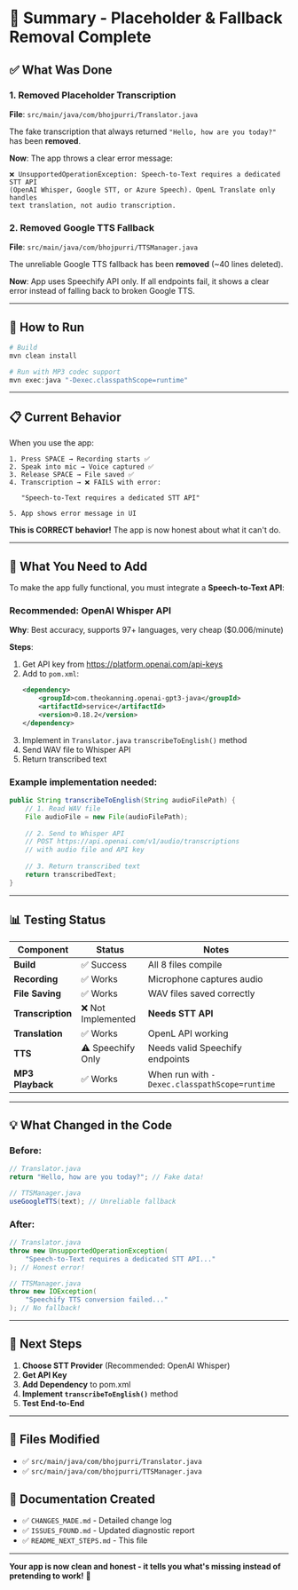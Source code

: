 # 🎯 Summary - Placeholder & Fallback Removal Complete

## ✅ What Was Done

### 1. Removed Placeholder Transcription
**File**: `src/main/java/com/bhojpurri/Translator.java`

The fake transcription that always returned `"Hello, how are you today?"` has been **removed**.

**Now**: The app throws a clear error message:
```
❌ UnsupportedOperationException: Speech-to-Text requires a dedicated STT API 
(OpenAI Whisper, Google STT, or Azure Speech). OpenL Translate only handles 
text translation, not audio transcription.
```

### 2. Removed Google TTS Fallback
**File**: `src/main/java/com/bhojpurri/TTSManager.java`

The unreliable Google TTS fallback has been **removed** (~40 lines deleted).

**Now**: App uses Speechify API only. If all endpoints fail, it shows a clear error instead of falling back to broken Google TTS.

---

## 🚀 How to Run

```powershell
# Build
mvn clean install

# Run with MP3 codec support
mvn exec:java "-Dexec.classpathScope=runtime"
```

---

## 📋 Current Behavior

When you use the app:

```
1. Press SPACE → Recording starts ✅
2. Speak into mic → Voice captured ✅  
3. Release SPACE → File saved ✅
4. Transcription → ❌ FAILS with error:
   
   "Speech-to-Text requires a dedicated STT API"
   
5. App shows error message in UI
```

**This is CORRECT behavior!** The app is now honest about what it can't do.

---

## 🔧 What You Need to Add

To make the app fully functional, you must integrate a **Speech-to-Text API**:

### Recommended: OpenAI Whisper API

**Why**: Best accuracy, supports 97+ languages, very cheap ($0.006/minute)

**Steps**:
1. Get API key from https://platform.openai.com/api-keys
2. Add to `pom.xml`:
   ```xml
   <dependency>
       <groupId>com.theokanning.openai-gpt3-java</groupId>
       <artifactId>service</artifactId>
       <version>0.18.2</version>
   </dependency>
   ```
3. Implement in `Translator.java` `transcribeToEnglish()` method
4. Send WAV file to Whisper API
5. Return transcribed text

### Example implementation needed:
```java
public String transcribeToEnglish(String audioFilePath) {
    // 1. Read WAV file
    File audioFile = new File(audioFilePath);
    
    // 2. Send to Whisper API
    // POST https://api.openai.com/v1/audio/transcriptions
    // with audio file and API key
    
    // 3. Return transcribed text
    return transcribedText;
}
```

---

## 📊 Testing Status

| Component | Status | Notes |
|-----------|--------|-------|
| **Build** | ✅ Success | All 8 files compile |
| **Recording** | ✅ Works | Microphone captures audio |
| **File Saving** | ✅ Works | WAV files saved correctly |
| **Transcription** | ❌ Not Implemented | **Needs STT API** |
| **Translation** | ✅ Works | OpenL API working |
| **TTS** | ⚠️ Speechify Only | Needs valid Speechify endpoints |
| **MP3 Playback** | ✅ Works | When run with `-Dexec.classpathScope=runtime` |

---

## 💡 What Changed in the Code

### Before:
```java
// Translator.java
return "Hello, how are you today?"; // Fake data!

// TTSManager.java  
useGoogleTTS(text); // Unreliable fallback
```

### After:
```java
// Translator.java
throw new UnsupportedOperationException(
    "Speech-to-Text requires a dedicated STT API..."
); // Honest error!

// TTSManager.java
throw new IOException(
    "Speechify TTS conversion failed..."
); // No fallback!
```

---

## 🎯 Next Steps

1. **Choose STT Provider** (Recommended: OpenAI Whisper)
2. **Get API Key** 
3. **Add Dependency** to pom.xml
4. **Implement `transcribeToEnglish()`** method
5. **Test End-to-End**

---

## 📁 Files Modified

- ✅ `src/main/java/com/bhojpurri/Translator.java`
- ✅ `src/main/java/com/bhojpurri/TTSManager.java`

## 📁 Documentation Created

- ✅ `CHANGES_MADE.md` - Detailed change log
- ✅ `ISSUES_FOUND.md` - Updated diagnostic report  
- ✅ `README_NEXT_STEPS.md` - This file

---

**Your app is now clean and honest - it tells you what's missing instead of pretending to work!** 🎉

